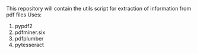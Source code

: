This repository will contain the utils script for extraction of information from pdf files
Uses:
1. pypdf2
2. pdfminer.six
3. pdfplumber
4. pytesseract
